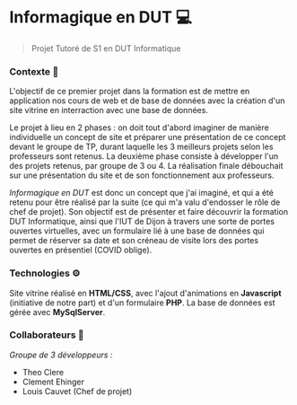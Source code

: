 # Informagique en DUT 💻

> Projet Tutoré de S1 en DUT Informatique 

### Contexte 💭
L'objectif de ce premier projet dans la formation est de mettre en application nos cours de web et de base de données avec la création d'un site vitrine en interraction avec une base de données.

Le projet à lieu en 2 phases : on doit tout d'abord imaginer de manière individuelle un concept de site et préparer une présentation de ce concept devant le groupe de TP, durant laquelle les 3 meilleurs projets selon les professeurs sont retenus. La deuxième phase consiste à développer l'un des projets retenus, par groupe de 3 ou 4. La réalisation finale débouchait sur une présentation du site et de son fonctionnement aux professeurs.

*Informagique en DUT* est donc un concept que j'ai imaginé, et qui a été retenu pour être réalisé par la suite (ce qui m'a valu d'endosser le rôle de chef de projet). Son objectif est de présenter et faire découvrir la formation DUT Informatique, ainsi que l'IUT de Dijon à travers une sorte de portes ouvertes virtuelles, avec un formulaire lié à une base de données qui permet de réserver sa date et son créneau de visite lors des portes ouvertes en présentiel (COVID oblige).

### Technologies ⚙️
Site vitrine réalisé en **HTML/CSS**, avec l'ajout d'animations en **Javascript** (initiative de notre part) et d'un formulaire **PHP**. La base de données est gérée avec **MySqlServer**.

### Collaborateurs 👥
*Groupe de 3 développeurs :*
- Theo Clere
- Clement Ehinger
- Louis Cauvet (Chef de projet)
